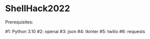 # ShellHack2022

Prerequisites:

#1: Python 3.10
#2: openai
#3: json
#4: tkinter
#5: twilio
#6: requests
